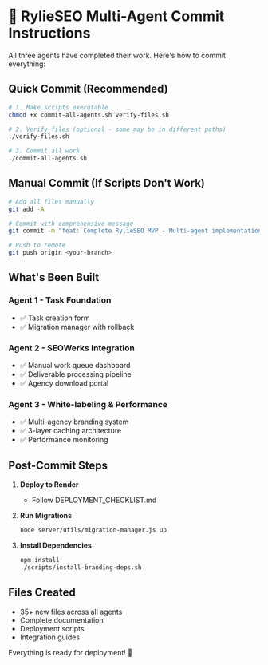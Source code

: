 # 🚀 RylieSEO Multi-Agent Commit Instructions

All three agents have completed their work. Here's how to commit everything:

## Quick Commit (Recommended)

```bash
# 1. Make scripts executable
chmod +x commit-all-agents.sh verify-files.sh

# 2. Verify files (optional - some may be in different paths)
./verify-files.sh

# 3. Commit all work
./commit-all-agents.sh
```

## Manual Commit (If Scripts Don't Work)

```bash
# Add all files manually
git add -A

# Commit with comprehensive message
git commit -m "feat: Complete RylieSEO MVP - Multi-agent implementation"

# Push to remote
git push origin <your-branch>
```

## What's Been Built

### Agent 1 - Task Foundation
- ✅ Task creation form
- ✅ Migration manager with rollback

### Agent 2 - SEOWerks Integration  
- ✅ Manual work queue dashboard
- ✅ Deliverable processing pipeline
- ✅ Agency download portal

### Agent 3 - White-labeling & Performance
- ✅ Multi-agency branding system
- ✅ 3-layer caching architecture
- ✅ Performance monitoring

## Post-Commit Steps

1. **Deploy to Render**
   - Follow DEPLOYMENT_CHECKLIST.md

2. **Run Migrations**
   ```bash
   node server/utils/migration-manager.js up
   ```

3. **Install Dependencies**
   ```bash
   npm install
   ./scripts/install-branding-deps.sh
   ```

## Files Created

- 35+ new files across all agents
- Complete documentation
- Deployment scripts
- Integration guides

Everything is ready for deployment! 🎉
